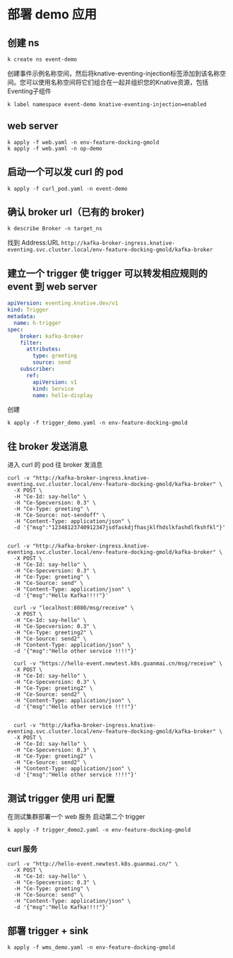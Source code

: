 <!--
 * @Author: 27
 * @LastEditors: 27
 * @Date: 2024-06-04 14:19:43
 * @LastEditTime: 2024-06-05 11:43:43
 * @FilePath: /let-sGo/c/prac_code_content/7788/go_kafka/demo/doc.md
 * @description: type some description
-->
# 部署 demo 应用
## 创建 ns
```shell
k create ns event-demo
```
创建事件示例名称空间，然后将knative-eventing-injection标签添加到该名称空间。您可以使用名称空间将它们组合在一起并组织您的Knative资源，包括Eventing子组件
```shell
k label namespace event-demo knative-eventing-injection=enabled
```

## web server
```shell
k apply -f web.yaml -n env-feature-docking-gmold
k apply -f web.yaml -n op-demo
```

## 启动一个可以发 curl 的 pod
```shell
k apply -f curl_pod.yaml -n event-demo
```

## 确认 broker url（已有的 broker)
```shell
k describe Broker -n target_ns
```
找到 Address:URL
`http://kafka-broker-ingress.knative-eventing.svc.cluster.local/env-feature-docking-gmold/kafka-broker`

## 建立一个 trigger 使 trigger 可以转发相应规则的 event 到 web server
```yaml
apiVersion: eventing.knative.dev/v1
kind: Trigger
metadata:
  name: h-trigger
spec:
    broker: kafka-broker
    filter:
      attributes:
        type: greeting
        source: send
    subscriber:
      ref: 
        apiVersion: v1
        kind: Service
        name: hello-display
```
创建
```shell
k apply -f trigger_demo.yaml -n env-feature-docking-gmold
```

## 往 broker 发送消息
进入 curl 的 pod
往 broker 发消息
```shell
curl -v "http://kafka-broker-ingress.knative-eventing.svc.cluster.local/env-feature-docking-gmold/kafka-broker" \
  -X POST \
  -H "Ce-Id: say-hello" \
  -H "Ce-Specversion: 0.3" \
  -H "Ce-Type: greeting" \
  -H "Ce-Source: not-sendoff" \
  -H "Content-Type: application/json" \
  -d '{"msg":"12348123740912347jsdfaskdjfhasjklfhdslkfashdlfkshfkl"}'


curl -v "http://kafka-broker-ingress.knative-eventing.svc.cluster.local/env-feature-docking-gmold/kafka-broker" \
  -X POST \
  -H "Ce-Id: say-hello" \
  -H "Ce-Specversion: 0.3" \
  -H "Ce-Type: greeting" \
  -H "Ce-Source: send" \
  -H "Content-Type: application/json" \
  -d '{"msg":"Hello Kafka!!!!"}'

  curl -v "localhost:8080/msg/receive" \
  -X POST \
  -H "Ce-Id: say-hello" \
  -H "Ce-Specversion: 0.3" \
  -H "Ce-Type: greeting2" \
  -H "Ce-Source: send2" \
  -H "Content-Type: application/json" \
  -d '{"msg":"Hello other service !!!!"}'

  curl -v "https://hello-event.newtest.k8s.guanmai.cn/msg/receive" \
  -X POST \
  -H "Ce-Id: say-hello" \
  -H "Ce-Specversion: 0.3" \
  -H "Ce-Type: greeting2" \
  -H "Ce-Source: send2" \
  -H "Content-Type: application/json" \
  -d '{"msg":"Hello other service !!!!"}'


  curl -v "http://kafka-broker-ingress.knative-eventing.svc.cluster.local/env-feature-docking-gmold/kafka-broker" \
  -X POST \
  -H "Ce-Id: say-hello" \
  -H "Ce-Specversion: 0.3" \
  -H "Ce-Type: greeting2" \
  -H "Ce-Source: send2" \
  -H "Content-Type: application/json" \
  -d '{"msg":"Hello other service !!!!"}'
```

## 测试 trigger 使用 uri 配置
在测试集群部署一个 web 服务
启动第二个 trigger
```shell
k apply -f trigger_demo2.yaml -n env-feature-docking-gmold
```

### curl 服务
```shell
curl -v "http://hello-event.newtest.k8s.guanmai.cn/" \
  -X POST \
  -H "Ce-Id: say-hello" \
  -H "Ce-Specversion: 0.3" \
  -H "Ce-Type: greeting" \
  -H "Ce-Source: send" \
  -H "Content-Type: application/json" \
  -d '{"msg":"Hello Kafka!!!!"}'
```

## 部署 trigger + sink
```shell
k apply -f wms_demo.yaml -n env-feature-docking-gmold
```



